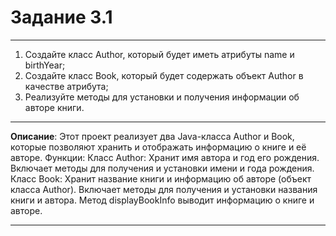 # Задание 3.1
***
1. Создайте класс Author, который будет иметь атрибуты name и birthYear;
2. Cоздайте класс Book, который будет содержать объект Author в качестве атрибута;
3. Реализуйте методы для установки и получения информации об авторе книги.
***
**Описание**: Этот проект реализует два Java-класса Author и Book, которые позволяют хранить и отображать информацию о книге и её авторе.
Функции:
    Класс Author:
        Хранит имя автора и год его рождения.
        Включает методы для получения и установки имени и года рождения.
    Класс Book:
        Хранит название книги и информацию об авторе (объект класса Author).
        Включает методы для получения и установки названия книги и автора.
        Метод displayBookInfo выводит информацию о книге и авторе.
***
